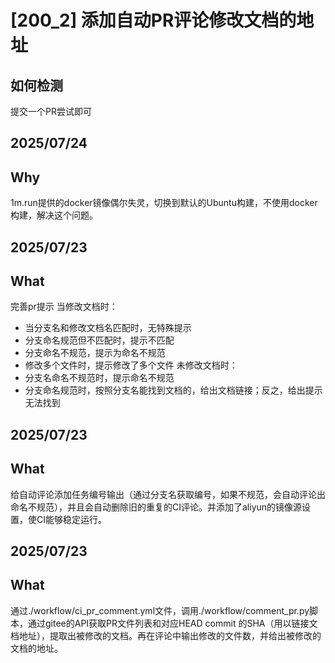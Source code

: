 # [200_2] 添加自动PR评论修改文档的地址

## 如何检测
提交一个PR尝试即可

## 2025/07/24
## Why
1m.run提供的docker镜像偶尔失灵，切换到默认的Ubuntu构建，不使用docker构建，解决这个问题。

## 2025/07/23

## What

完善pr提示
当修改文档时：
- 当分支名和修改文档名匹配时，无特殊提示
- 分支命名规范但不匹配时，提示不匹配
- 分支命名不规范，提示为命名不规范
- 修改多个文件时，提示修改了多个文件
未修改文档时：
- 分支名命名不规范时，提示命名不规范
- 分支命名规范时，按照分支名能找到文档的，给出文档链接；反之，给出提示无法找到

## 2025/07/23

## What

给自动评论添加任务编号输出（通过分支名获取编号，如果不规范，会自动评论出命名不规范），并且会自动删除旧的重复的CI评论。并添加了aliyun的镜像源设置，使CI能够稳定运行。

## 2025/07/23

## What

通过./workflow/ci_pr_comment.yml文件，调用./workflow/comment_pr.py脚本，通过gitee的API获取PR文件列表和对应HEAD commit 的SHA（用以链接文档地址），提取出被修改的文档。再在评论中输出修改的文件数，并给出被修改的文档的地址。
